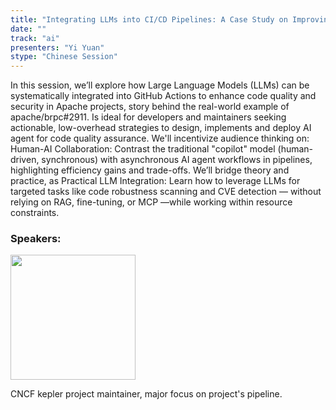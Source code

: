 ```yaml
---
title: "Integrating LLMs into CI/CD Pipelines: A Case Study on Improving Apache Project Code Quality"
date: ""
track: "ai"
presenters: "Yi Yuan"
stype: "Chinese Session"
--- 
```


In this session, we’ll explore how Large Language Models (LLMs) can be systematically integrated into GitHub Actions to enhance code quality and security in Apache projects, story behind the real-world example of apache/brpc#2911. Is ideal for developers and maintainers seeking actionable, low-overhead strategies to design, implements and deploy AI agent for code quality assurance. 
We'll incentivize audience thinking on:
Human-AI Collaboration: Contrast the traditional "copilot" model (human-driven, synchronous) with asynchronous AI agent workflows in pipelines, highlighting efficiency gains and trade-offs. 
We’ll bridge theory and practice, as
Practical LLM Integration: Learn how to leverage LLMs for targeted tasks like code robustness scanning and CVE detection — without relying on RAG, fine-tuning, or MCP —while working within resource constraints.

### Speakers:

<img src="https://sessionize.com/image/0974-400o400o1-CFDnFgpPAd9KV5xzrYxDT.jpg" width="200" /><br/>

CNCF kepler project maintainer, major focus on project's pipeline.